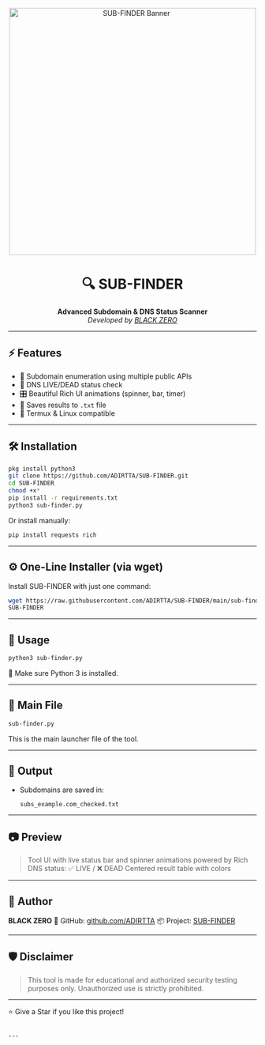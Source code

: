 
<p align="center">
  <img src="https://i.postimg.cc/Hkx9V5jd/1000252565.jpg" width="500" alt="SUB-FINDER Banner"/>
</p>

<h1 align="center">🔍 SUB-FINDER</h1>

<p align="center">
  <b>Advanced Subdomain & DNS Status Scanner</b><br>
  <i>Developed by <a href="https://github.com/ADIRTTA">BLACK ZERO</a></i>
</p>

---

## ⚡ Features

- 🔎 Subdomain enumeration using multiple public APIs
- 🔐 DNS LIVE/DEAD status check
- 🎛️ Beautiful Rich UI animations (spinner, bar, timer)
- 📂 Saves results to `.txt` file
- 🐍 Termux & Linux compatible

---

## 🛠️ Installation

```bash
pkg install python3 
git clone https://github.com/ADIRTTA/SUB-FINDER.git
cd SUB-FINDER
chmod +x*
pip install -r requirements.txt
python3 sub-finder.py
````

Or install manually:

```bash
pip install requests rich
```

---

## ⚙️ One-Line Installer (via wget)

Install SUB-FINDER with just one command:

```bash
wget https://raw.githubusercontent.com/ADIRTTA/SUB-FINDER/main/sub-finder_installer.sh && bash sub-finder_installer.sh
SUB-FINDER 
````


---

## 🚀 Usage

```bash
python3 sub-finder.py
```

📌 Make sure Python 3 is installed.

---

## 📁 Main File

```bash
sub-finder.py
```

This is the main launcher file of the tool.

---

## 💾 Output

* Subdomains are saved in:

  ```
  subs_example.com_checked.txt
  ```

---

## 📷 Preview

> Tool UI with live status bar and spinner animations powered by Rich
> DNS status: ✅ LIVE / ❌ DEAD
> Centered result table with colors

---

## 🧠 Author

**BLACK ZERO**
🔗 GitHub: [github.com/ADIRTTA](https://github.com/ADIRTTA)
📦 Project: [SUB-FINDER](https://github.com/ADIRTTA/SUB-FINDER.git)

---

## 🛡️ Disclaimer

> This tool is made for educational and authorized security testing purposes only.
> Unauthorized use is strictly prohibited.

---

⭐ Give a Star if you like this project!

```

---

